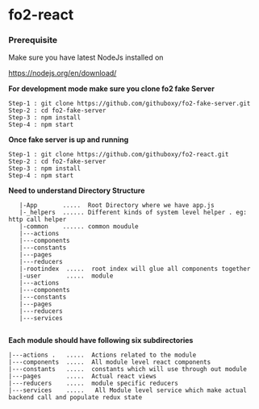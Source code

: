 # fo2-react

### Prerequisite
Make sure you have latest NodeJs installed on

https://nodejs.org/en/download/


**For development mode make sure you clone fo2 fake Server**
```
Step-1 : git clone https://github.com/githuboxy/fo2-fake-server.git 
Step-2 : cd fo2-fake-server
Step-3 : npm install
Step-4 : npm start
```

**Once fake server is up and running**
```
Step-1 : git clone https://github.com/githuboxy/fo2-react.git
Step-2 : cd fo2-fake-server
Step-3 : npm install
Step-4 : npm start
```


**Need to understand Directory Structure**

```
   |-App       .....  Root Directory where we have app.js
   |-_helpers  ...... Different kinds of system level helper . eg: http call helper 
   |-common    ...... common moudule
   |---actions
   |---components
   |---constants
   |---pages
   |---reducers
   |-rootindex  .....  root index will glue all components together
   |-user       .....  module 
   |---actions
   |---components
   |---constants
   |---pages
   |---reducers
   |---services
   
```   
   
   
   
   **Each module should have following six subdirectories**
   
   ```
   |---actions .   .....  Actions related to the module
   |---components  .....  All module level react components
   |---constants   .....  constants which will use through out module
   |---pages       .....  Actual react views
   |---reducers    .....  module specific reducers 
   |---services    .....   All Module level service which make actual backend call and populate redux state
   
   ```









